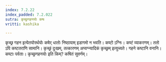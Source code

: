```yaml
---
index: 7.2.22
index_padded: 7.2.022
sutra: कृच्छ्रगहनयोः कषः
vritti: kashika

---
```

कृच्छ्र गहन इत्येतयोरर्थयोः कषेर् धातोः निष्ठायाम् इडागमो न भवति। कष्टो ऽग्निः। कष्टं व्याकरणम्। ततो ऽपि कष्टतराणि सामानि। कृच्छ्रं दुःखम्, तत्कारणम् अप्यग्न्यादिकं कृच्छ्रम् इत्युच्यते। गहने कष्टानि वनानि। कष्टाः पर्वताः। कृच्छ्रगहनयोः इति किम्? कषितं सुवर्णम्।